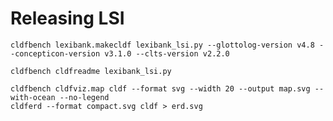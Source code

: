 # Releasing LSI

```shell
cldfbench lexibank.makecldf lexibank_lsi.py --glottolog-version v4.8 --concepticon-version v3.1.0 --clts-version v2.2.0
```

```shell
cldfbench cldfreadme lexibank_lsi.py
```

```shell
cldfbench cldfviz.map cldf --format svg --width 20 --output map.svg --with-ocean --no-legend
cldferd --format compact.svg cldf > erd.svg
```